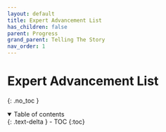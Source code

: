 ```yaml
---
layout: default
title: Expert Advancement List
has_children: false
parent: Progress
grand_parent: Telling The Story
nav_order: 1
---
```

# Expert Advancement List
{: .no_toc }

<details open markdown="block">
  <summary>
    Table of contents
  </summary>
  {: .text-delta }
- TOC
{:toc}
</details>

